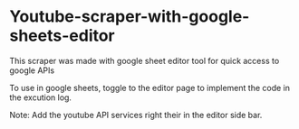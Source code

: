 # Youtube-scraper-with-google-sheets-editor
This scraper was made with google sheet editor tool for quick access to google APIs



To use in google sheets, toggle to the editor page to implement the code in the excution log.


Note: Add the youtube API services right their in the editor side bar.
